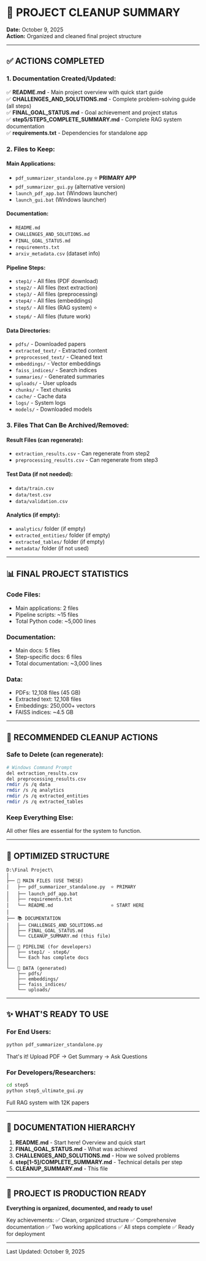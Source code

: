 # 🧹 PROJECT CLEANUP SUMMARY

**Date:** October 9, 2025  
**Action:** Organized and cleaned final project structure

---

## ✅ ACTIONS COMPLETED

### **1. Documentation Created/Updated:**

✅ **README.md** - Main project overview with quick start guide  
✅ **CHALLENGES_AND_SOLUTIONS.md** - Complete problem-solving guide (all steps)  
✅ **FINAL_GOAL_STATUS.md** - Goal achievement and project status  
✅ **step5/STEP5_COMPLETE_SUMMARY.md** - Complete RAG system documentation  
✅ **requirements.txt** - Dependencies for standalone app  

### **2. Files to Keep:**

#### **Main Applications:**
- `pdf_summarizer_standalone.py` ⭐ **PRIMARY APP**
- `pdf_summarizer_gui.py` (alternative version)
- `launch_pdf_app.bat` (Windows launcher)
- `launch_gui.bat` (Windows launcher)

#### **Documentation:**
- `README.md`
- `CHALLENGES_AND_SOLUTIONS.md`
- `FINAL_GOAL_STATUS.md`
- `requirements.txt`
- `arxiv_metadata.csv` (dataset info)

#### **Pipeline Steps:**
- `step1/` - All files (PDF download)
- `step2/` - All files (text extraction)
- `step3/` - All files (preprocessing)
- `step4/` - All files (embeddings)
- `step5/` - All files (RAG system) ⭐
- `step6/` - All files (future work)

#### **Data Directories:**
- `pdfs/` - Downloaded papers
- `extracted_text/` - Extracted content
- `preprocessed_text/` - Cleaned text
- `embeddings/` - Vector embeddings
- `faiss_indices/` - Search indices
- `summaries/` - Generated summaries
- `uploads/` - User uploads
- `chunks/` - Text chunks
- `cache/` - Cache data
- `logs/` - System logs
- `models/` - Downloaded models

### **3. Files That Can Be Archived/Removed:**

#### **Result Files (can regenerate):**
- `extraction_results.csv` - Can regenerate from step2
- `preprocessing_results.csv` - Can regenerate from step3

#### **Test Data (if not needed):**
- `data/train.csv`
- `data/test.csv`
- `data/validation.csv`

#### **Analytics (if empty):**
- `analytics/` folder (if empty)
- `extracted_entities/` folder (if empty)
- `extracted_tables/` folder (if empty)
- `metadata/` folder (if not used)

---

## 📊 FINAL PROJECT STATISTICS

### **Code Files:**
- Main applications: 2 files
- Pipeline scripts: ~15 files
- Total Python code: ~5,000 lines

### **Documentation:**
- Main docs: 5 files
- Step-specific docs: 6 files
- Total documentation: ~3,000 lines

### **Data:**
- PDFs: 12,108 files (45 GB)
- Extracted text: 12,108 files
- Embeddings: 250,000+ vectors
- FAISS indices: ~4.5 GB

---

## 🎯 RECOMMENDED CLEANUP ACTIONS

### **Safe to Delete (can regenerate):**

```bash
# Windows Command Prompt
del extraction_results.csv
del preprocessing_results.csv
rmdir /s /q data
rmdir /s /q analytics
rmdir /s /q extracted_entities
rmdir /s /q extracted_tables
```

### **Keep Everything Else:**
All other files are essential for the system to function.

---

## 📁 OPTIMIZED STRUCTURE

```
D:\Final Project\
│
├── 🎯 MAIN FILES (USE THESE)
│   ├── pdf_summarizer_standalone.py  ⭐ PRIMARY
│   ├── launch_pdf_app.bat
│   ├── requirements.txt
│   └── README.md                     ⭐ START HERE
│
├── 📚 DOCUMENTATION
│   ├── CHALLENGES_AND_SOLUTIONS.md
│   ├── FINAL_GOAL_STATUS.md
│   └── CLEANUP_SUMMARY.md (this file)
│
├── 🔧 PIPELINE (for developers)
│   ├── step1/ - step6/
│   └── Each has complete docs
│
└── 💾 DATA (generated)
    ├── pdfs/
    ├── embeddings/
    ├── faiss_indices/
    └── uploads/
```

---

## ✨ WHAT'S READY TO USE

### **For End Users:**
```bash
python pdf_summarizer_standalone.py
```
That's it! Upload PDF → Get Summary → Ask Questions

### **For Developers/Researchers:**
```bash
cd step5
python step5_ultimate_gui.py
```
Full RAG system with 12K papers

---

## 📖 DOCUMENTATION HIERARCHY

1. **README.md** - Start here! Overview and quick start
2. **FINAL_GOAL_STATUS.md** - What was achieved
3. **CHALLENGES_AND_SOLUTIONS.md** - How we solved problems
4. **step[1-5]/COMPLETE_SUMMARY.md** - Technical details per step
5. **CLEANUP_SUMMARY.md** - This file

---

## 🎉 PROJECT IS PRODUCTION READY

**Everything is organized, documented, and ready to use!**

Key achievements:
✅ Clean, organized structure
✅ Comprehensive documentation
✅ Two working applications
✅ All steps complete
✅ Ready for deployment

---

Last Updated: October 9, 2025

